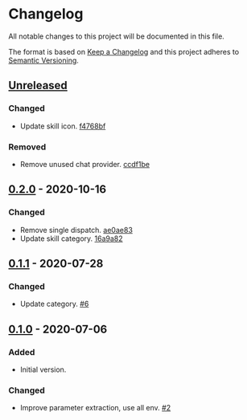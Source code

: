# Changelog

All notable changes to this project will be documented in this file.

The format is based on [Keep a Changelog](http://keepachangelog.com/)
and this project adheres to [Semantic Versioning](http://semver.org/).

## [Unreleased](https://github.com/atomist-skills/markdownlint-skill/compare/0.2.0...HEAD)

### Changed

-   Update skill icon. [f4768bf](https://github.com/atomist-skills/markdownlint-skill/commit/f4768bfcb6b835a81a3b4fcc8fadd37b5af7c75f)

### Removed

-   Remove unused chat provider. [ccdf1be](https://github.com/atomist-skills/markdownlint-skill/commit/ccdf1bed8984084cc29c89b51c0a05f272e2975e)

## [0.2.0](https://github.com/atomist-skills/markdownlint-skill/compare/0.1.1...0.2.0) - 2020-10-16

### Changed

-   Remove single dispatch. [ae0ae83](https://github.com/atomist-skills/markdownlint-skill/commit/ae0ae8389e1a532d5839ae706308f80975c4e83a)
-   Update skill category. [16a9a82](https://github.com/atomist-skills/markdownlint-skill/commit/16a9a829b0b72864e77b0527753f30c83c9b0a87)

## [0.1.1](https://github.com/atomist-skills/markdownlint-skill/compare/0.1.0...0.1.1) - 2020-07-28

### Changed

-   Update category. [#6](https://github.com/atomist-skills/markdownlint-skill/issues/6)

## [0.1.0](https://github.com/atomist-skills/markdownlint-skill/tree/0.1.0) - 2020-07-06

### Added

-   Initial version.

### Changed

-   Improve parameter extraction, use all env. [#2](https://github.com/atomist-skills/markdownlint-skill/issues/2)
